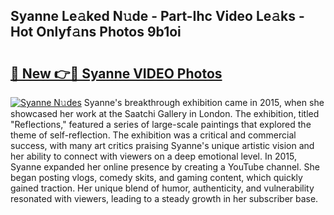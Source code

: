 ## Syanne Le𝚊ked N𝚞de - Part-Ihc Video Le𝚊ks - Hot Onlyf𝚊ns Photos 9b1oi

# <h2><a href="http://ac17675.deff.icu/?id=Syanne">🔗 New 👉🔴 Syanne VIDEO Photos</a></h2>

[![Syanne N𝚞des](https://i.imgur.com/rIISA9y.gif)](http://ac17675.deff.icu/?id=Syanne)
Syanne's breakthrough exhibition came in 2015, when she showcased her work at the Saatchi Gallery in London. The exhibition, titled "Reflections," featured a series of large-scale paintings that explored the theme of self-reflection. The exhibition was a critical and commercial success, with many art critics praising Syanne's unique artistic vision and her ability to connect with viewers on a deep emotional level. In 2015, Syanne expanded her online presence by creating a YouTube channel. She began posting vlogs, comedy skits, and gaming content, which quickly gained traction. Her unique blend of humor, authenticity, and vulnerability resonated with viewers, leading to a steady growth in her subscriber base.
